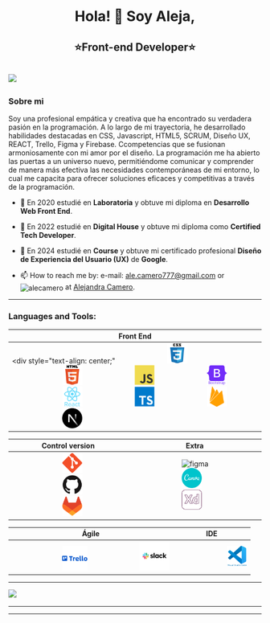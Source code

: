 <h1 align="center">Hola! 🤗 Soy Aleja,</h1>
<h2 align="center">⭐Front-end Developer⭐<h2>

![](https://i.imgur.com/sSiBtMs.jpg)

<h3 text-align="justify">Sobre mi</h3>

Soy una profesional empática y creativa que ha encontrado su verdadera pasión en la programación. 
A lo largo de mi trayectoria, he desarrollado habilidades destacadas en CSS, Javascript, HTML5, SCRUM, Diseño UX, REACT, Trello, Figma y Firebase. Ccompetencias que se fusionan armoniosamente con mi amor por el diseño.
La programación me ha abierto las puertas a un universo nuevo, permitiéndome comunicar y comprender de manera más efectiva las necesidades contemporáneas de mi entorno, lo cual me capacita para ofrecer soluciones eficaces y competitivas a través de la programación.

- 🌱 En 2020 estudié en <strong>Laboratoria</strong> y obtuve mi diploma en **Desarrollo Web Front End**.

- 🌱 En 2022 estudié en <strong>Digital House</strong> y obtuve mi diploma como **Certified Tech Developer**.

- 🌱 En 2024 estudié en <strong>Course</strong> y obtuve mi certificado profesional **Diseño de Experiencia del Usuario (UX)** de <strong>Google</strong>.

- 📫 How to reach me by: e-mail: <a href="mailto:ale.camero777">ale.camero777@gmail.com </a> or  <img align="center" src="https://raw.githubusercontent.com/rahuldkjain/github-profile-readme-generator/master/src/images/icons/Social/linked-in-alt.svg" alt="alecamero" height="25" width="25" /> at <a href="https://www.linkedin.com/in/alecamero" target="blank"> Alejandra Camero</a>.</p>

---

<h3 align="left">Languages and Tools:</h3>

| Front End | 
| --------- | 
| <div style="text-align: center;" <img src="https://raw.githubusercontent.com/devicons/devicon/master/icons/css3/css3-original-wordmark.svg" alt="css3" width="40" height="40" style="margin-left: 100px;"/> <img src="https://raw.githubusercontent.com/devicons/devicon/master/icons/html5/html5-original-wordmark.svg" alt="html5"  width="40" height="40" style="margin-left: 100px;" /> <img src="https://raw.githubusercontent.com/devicons/devicon/master/icons/javascript/javascript-original.svg" alt="javascript" width="40" height="40" style="margin-left: 100px;" /> <img src="https://raw.githubusercontent.com/devicons/devicon/master/icons/bootstrap/bootstrap-plain-wordmark.svg" alt="bootstrap" width="40" height="40" style="margin-left: 100px;" /> <img src="https://github.com/devicons/devicon/blob/master/icons/react/react-original-wordmark.svg" alt="react" width="40" height="40" style="margin-left: 100px;" /> <img src="https://github.com/devicons/devicon/blob/master/icons/typescript/typescript-original.svg" alt="typrscript" width="40" height="40" style="margin-left: 100px;" /> <img src="https://github.com/devicons/devicon/blob/master/icons/firebase/firebase-plain.svg" alt="Firebase" width="40" height="40" style="margin-left: 100px;" /> <img src="https://github.com/devicons/devicon/blob/master/icons/nextjs/nextjs-original.svg" alt="Nextjs" width="40" height="40" style="margin-left: 100px;" /></div> | 

| Control version | Extra |
| --------------- | ----- |
| <img src="https://github.com/devicons/devicon/blob/master/icons/git/git-original.svg" alt="git" width="40" height="40" style="margin-left: 100px;" /> <img src="https://github.com/devicons/devicon/blob/master/icons/github/github-original.svg" alt="github" width="40" height="40" style="margin-left: 100px;" /> <img src="https://github.com/devicons/devicon/blob/master/icons/gitlab/gitlab-original.svg" alt="gitlab" width="40" height="40" style="margin-left: 100px;" /> | <img src="https://www.vectorlogo.zone/logos/figma/figma-icon.svg" alt="figma" width="45" height="45" style="margin-left: 100px;" /> <img src="https://github.com/devicons/devicon/blob/master/icons/canva/canva-original.svg" alt="canva" width="40" height="40" style="margin-left: 100px;" /> <img src="https://github.com/devicons/devicon/blob/master/icons/xd/xd-line.svg" alt="mark down" width="40" height="40" style="margin-left: 100px;" /> |

| Ágile |  IDE |
| ----- | --- |
| <img src="https://github.com/devicons/devicon/blob/master/icons/trello/trello-plain-wordmark.svg" alt="trello" width="50" height="50" style="margin-left: 100px;" /> <img src="https://github.com/devicons/devicon/blob/master/icons/slack/slack-original-wordmark.svg" alt="slack" width="60" height="60" style="margin-left: 100px;" /> | <img src="https://github.com/devicons/devicon/blob/master/icons/vscode/vscode-original-wordmark.svg" alt="visual studio code" width="40" height="40" style="margin-left: 100px;" /> |


---
<p align="left">
  <img src="https://capsule-render.vercel.app/api?type=waving&color=gradient&height=100&section=footer"/>
</p>

---
---


